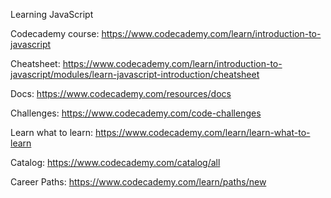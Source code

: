 Learning JavaScript

Codecademy course: 
https://www.codecademy.com/learn/introduction-to-javascript

Cheatsheet: https://www.codecademy.com/learn/introduction-to-javascript/modules/learn-javascript-introduction/cheatsheet

Docs: https://www.codecademy.com/resources/docs

Challenges: https://www.codecademy.com/code-challenges

Learn what to learn: https://www.codecademy.com/learn/learn-what-to-learn

Catalog: https://www.codecademy.com/catalog/all

Career Paths: https://www.codecademy.com/learn/paths/new
